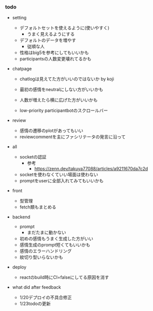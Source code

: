 ### todo
- setting
    - デフォルトセットを使えるように(使いやすく)
        - うまく見えるようにする
    - デフォルトのデータを増やす
        - 従順な人
    - 性格はbig5を参考にしてもいいかも
    - participantsの人数変更壊れてるかも

- chatpage
    - chatlogは見えてた方がいいのではないか by koji
    - 最初の感情をneutralにしない方がいいかも
    - 人数が増えたら横に広げた方がいいかも

    - low-priority participantbotのスクロールバー

- review
    - 感情の遷移のplotがあってもいい
    - reviewcommentを主にファシリテータの発言に沿って

- all
    - socketの認証
        - 参考
            - https://zenn.dev/takuya77088/articles/a9211670da7c2d
    - socketを使わなくていい場面は使わない
    - promptをuserに全部入れてみてもいいかも

- front
    - 型管理
    - fetch類もまとめる

- backend
    - prompt
        - まだたまに動かない
    - 初めの感情もうまく生成した方がいい
    - 感情生成のprompt短くてもいいかも
    - 感情のエラーハンドリング
    - 紋切り型いらないかも

- deploy
    - reactのbuild時にCI=falseにしてる原因を消す

- what did after feedback
    - 1/20デプロイの不具合修正
    - 1/23todoの更新